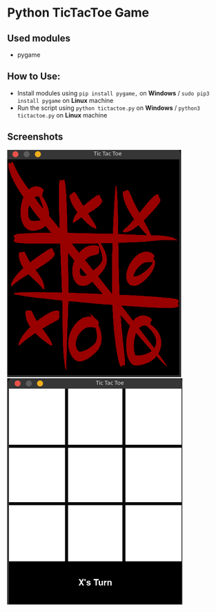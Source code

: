 # Python TicTacToe Game

## Used modules

- pygame

## How to Use:

- Install modules using `pip install pygame,` on **Windows** / `sudo pip3 install pygame` on **Linux** machine
- Run the script using `python tictactoe.py` on **Windows** / `python3 tictactoe.py` on **Linux** machine

## Screenshots

![Tic tac toe](https://github.com/mredulorfiaz/Python-TicTacToe-Game/blob/main/pics/tictactoe1.png)
![Tic tac toe_2](https://github.com/mredulorfiaz/Python-TicTacToe-Game/blob/main/pics/tictactoe2.png)
